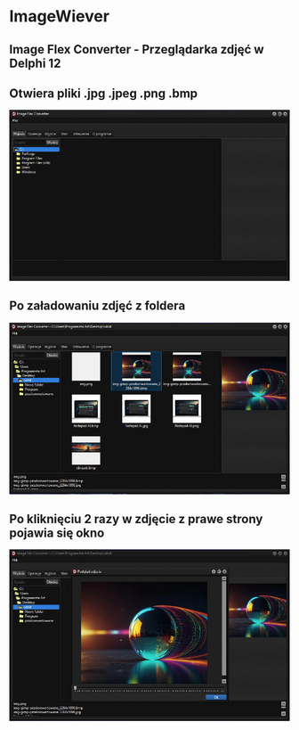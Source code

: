 # ImageWiever
## Image Flex Converter - Przeglądarka zdjęć w Delphi 12
## Otwiera pliki .jpg .jpeg .png .bmp
![Image Flex Converter](img/Image-flex-converter-przegladraka-zdjec%20(2).jpg)
## Po załadowaniu zdjęć z foldera
![Image Flex Converter](img/Image-flex-converter-przegladraka-zdjec%20(1).jpg)
## Po kliknięciu 2 razy w zdjęcie z prawe strony pojawia się okno
![Image Flex Converter](img/Image-flex-converter-przegladraka-zdjec%20(3).jpg)

